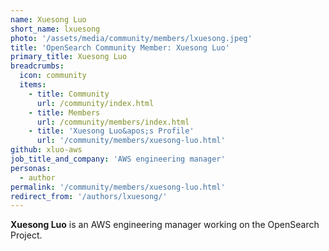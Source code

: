 ```yaml
---
name: Xuesong Luo
short_name: lxuesong
photo: '/assets/media/community/members/lxuesong.jpeg'
title: 'OpenSearch Community Member: Xuesong Luo'
primary_title: Xuesong Luo
breadcrumbs:
  icon: community
  items:
    - title: Community
      url: /community/index.html
    - title: Members
      url: /community/members/index.html
    - title: 'Xuesong Luo&apos;s Profile'
      url: '/community/members/xuesong-luo.html'
github: xluo-aws
job_title_and_company: 'AWS engineering manager'
personas:
  - author
permalink: '/community/members/xuesong-luo.html'
redirect_from: '/authors/lxuesong/'
---
```


**Xuesong Luo** is an AWS engineering manager working on the OpenSearch Project.
